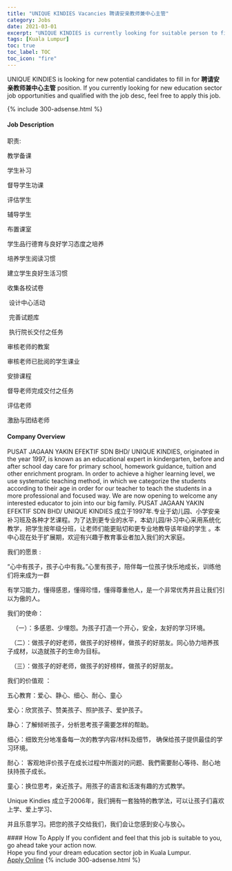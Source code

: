 ```yaml
---
title: "UNIQUE KINDIES Vacancies 聘请安亲教师兼中心主管" 
category: Jobs 
date: 2021-03-01 
excerpt: "UNIQUE KINDIES is currently looking for suitable person to fill in the 聘请安亲教师兼中心主管 which positioned at Kuala Lumpur" 
tags: [Kuala Lumpur] 
toc: true 
toc_label: TOC 
toc_icon: "fire" 
--- 
```


<p>UNIQUE KINDIES is looking for new potential candidates to fill in for <b>聘请安亲教师兼中心主管</b> position. If you currently looking for new education sector job opportunities and qualified with the job desc, feel free to apply this job.
</p>{% include 300-adsense.html %} 
 <div><div><h4>Job Description</h4></div><div><div><span><div><p>&#32844;&#36131;:</p><p>&#25945;&#23398;&#22791;&#35838;</p><p>&#23398;&#29983;&#34917;&#20064;</p><p>&#30563;&#23548;&#23398;&#29983;&#21151;&#35838;</p><p>&#35780;&#20272;&#23398;&#29983;</p><p>&#36741;&#23548;&#23398;&#29983;</p><p>&#24067;&#32622;&#35838;&#23460;</p><p>&#23398;&#29983;&#21697;&#34892;&#24503;&#32946;&#19982;&#33391;&#22909;&#23398;&#20064;&#24577;&#24230;&#20043;&#22521;&#20859;</p><p>&#22521;&#20859;&#23398;&#29983;&#38405;&#35835;&#20064;&#24815;</p><p>&#24314;&#31435;&#23398;&#29983;&#33391;&#22909;&#29983;&#27963;&#20064;&#24815;</p><p>&#25910;&#38598;&#21508;&#26657;&#35797;&#21367;</p><p>&#160;&#35774;&#35745;&#20013;&#24515;&#27963;&#21160;</p><p>&#160;&#23436;&#21892;&#35797;&#39064;&#24211;</p><p>&#160;&#25191;&#34892;&#38498;&#38271;&#20132;&#20184;&#20043;&#20219;&#21153;</p><p>&#23457;&#26680;&#32769;&#24072;&#30340;&#25945;&#26696;</p><p>&#23457;&#26680;&#32769;&#24072;&#24050;&#25209;&#38405;&#30340;&#23398;&#29983;&#35838;&#19994;</p><p>&#23433;&#25490;&#35838;&#31243;</p><p>&#30563;&#23548;&#32769;&#24072;&#23436;&#25104;&#20132;&#20184;&#20043;&#20219;&#21153;</p><p>&#35780;&#20272;&#32769;&#24072;</p><p>&#28608;&#21169;&#19982;&#22242;&#32467;&#32769;&#24072;</p></div></span></div></div></div> 
<div><div><h4>Company Overview</h4></div><div><div><span><div><p>PUSAT JAGAAN YAKIN EFEKTIF SDN BHD/ UNIQUE KINDIES, originated in the year 1997, is known as an educational expert in kindergarten, before and after school day care for primary school, homework guidance, tuition and other enrichment program. In order to achieve a higher learning level, we use systematic teaching method, in which we categorize the students according to their age in order for our teacher to teach the students in a more professional and focused way. We are now opening to welcome any interested educator to join into our big family. PUSAT JAGAAN YAKIN EFEKTIF SDN BHD/ UNIQUE KINDIES &#25104;&#31435;&#20110;1997&#24180;.&#19987;&#19994;&#20110;&#24188;&#20799;&#22253;&#12289;&#23567;&#23398;&#23433;&#20146;&#34917;&#20064;&#29677;&#21450;&#21508;&#31181;&#25165;&#33402;&#35838;&#31243;&#12290;&#20026;&#20102;&#36798;&#21040;&#26356;&#19987;&#19994;&#30340;&#27700;&#24179;&#65292;&#26412;&#24188;&#20799;&#22253;/&#34917;&#20064;&#20013;&#24515;&#37319;&#29992;&#31995;&#32479;&#21270;&#25945;&#23398;&#65292;&#25226;&#23398;&#29983;&#25353;&#24180;&#32423;&#20998;&#29677;&#65292;&#35753;&#32769;&#24072;&#20204;&#33021;&#26356;&#36148;&#20999;&#21644;&#26356;&#19987;&#19994;&#22320;&#25945;&#23548;&#35813;&#24180;&#32423;&#30340;&#23398;&#29983; &#12290;&#26412;&#20013;&#24515;&#29616;&#22312;&#22788;&#20110;&#25193;&#23637;&#26399;&#65292;&#27426;&#36814;&#26377;&#20852;&#36259;&#20110;&#25945;&#32946;&#20107;&#19994;&#32773;&#21152;&#20837;&#25105;&#20204;&#30340;&#22823;&#23478;&#24237;&#12290;</p><p>&#25105;&#20204;&#30340;&#24895;&#26223; :&#160;</p><p>&#8220;&#24515;&#20013;&#26377;&#23401;&#23376;&#65292;&#23401;&#23376;&#24515;&#20013;&#26377;&#25105;&#12290;&#8221;&#24515;&#37324;&#26377;&#23401;&#23376;&#65292;&#38506;&#20276;&#27599;&#19968;&#20301;&#23401;&#23376;&#24555;&#20048;&#22320;&#25104;&#38271;&#65292;&#35757;&#32451;&#20182;&#20204;&#23558;&#26469;&#25104;&#20026;&#19968;&#32676;</p><p>&#26377;&#23398;&#20064;&#33021;&#21147;&#65292;&#25026;&#24471;&#24863;&#24681;&#65292;&#25026;&#24471;&#29645;&#24796;&#65292;&#25026;&#24471;&#23562;&#37325;&#20182;&#20154;&#65292;&#26159;&#19968;&#20010;&#38750;&#24120;&#20248;&#31168;&#24182;&#19988;&#35753;&#25105;&#20204;&#24341;&#20197;&#20026;&#20658;&#30340;&#20154;&#12290;</p><p>&#25105;&#20204;&#30340;&#20351;&#21629;&#65306;</p><p>&#160;&#160;&#160;&#65288;&#19968;&#65289;&#65306;&#22810;&#24863;&#24681;&#12289;&#23569;&#22475;&#24616;&#12290;&#20026;&#23401;&#23376;&#25171;&#36896;&#19968;&#20010;&#24320;&#24515;&#65292;&#23433;&#20840;&#65292;&#21451;&#22909;&#30340;&#23398;&#20064;&#29615;&#22659;&#12290;</p><p>&#160;&#160;&#65288;&#20108;&#65289;&#65306;&#20570;&#23401;&#23376;&#30340;&#22909;&#32769;&#24072;&#65292;&#20570;&#23401;&#23376;&#30340;&#22909;&#27036;&#26679;&#65292;&#20570;&#23401;&#23376;&#30340;&#22909;&#26379;&#21451;&#12290;&#21516;&#24515;&#21327;&#21147;&#22521;&#20859;&#23401;&#23376;&#25104;&#26448;&#65292;&#20197;&#36896;&#23601;&#23401;&#23376;&#30340;&#29983;&#21629;&#20026;&#30446;&#26631;&#12290;</p><p>&#160;&#160;&#65288;&#19977;&#65289;&#65306;&#20570;&#23401;&#23376;&#30340;&#22909;&#32769;&#24072;&#65292;&#20570;&#23401;&#23376;&#30340;&#22909;&#27036;&#26679;&#65292;&#20570;&#23401;&#23376;&#30340;&#22909;&#26379;&#21451;&#12290;</p><p>&#25105;&#20204;&#30340;&#20215;&#20540;&#35266; &#65306;</p><p>&#20116;&#24515;&#25945;&#32946;&#65306;&#29233;&#24515;&#12289;&#38745;&#24515;&#12289;&#32454;&#24515;&#12289;&#32784;&#24515;&#12289;&#31461;&#24515;</p><p>&#29233;&#24515;&#65306;&#27427;&#36175;&#23401;&#23376;&#12289;&#36190;&#32654;&#23401;&#23376;&#12289;&#29031;&#25252;&#23401;&#23376;&#12289;&#29233;&#25252;&#23401;&#23376;&#12290;</p><p>&#38745;&#24515;&#65306;&#20102;&#35299;&#20542;&#21548;&#23401;&#23376;&#65292;&#20998;&#26512;&#24605;&#32771;&#23401;&#23376;&#38656;&#35201;&#24590;&#26679;&#30340;&#24110;&#21161;&#12290;</p><p>&#32454;&#24515;&#65306;&#32454;&#33268;&#20805;&#20998;&#22320;&#20934;&#22791;&#27599;&#19968;&#27425;&#30340;&#25945;&#23398;&#20869;&#23481;/&#26448;&#26009;&#21450;&#32454;&#33410;&#65292; &#30830;&#20445;&#32473;&#23401;&#23376;&#25552;&#20379;&#26368;&#20339;&#30340;&#23398;&#20064;&#29615;&#22659;&#12290;</p><p>&#32784;&#24515;&#65306; &#23458;&#35266;&#22320;&#35780;&#20215;&#23401;&#23376;&#22312;&#25104;&#38271;&#36807;&#31243;&#20013;&#25152;&#38754;&#23545;&#30340;&#38382;&#39064;&#12289;&#25105;&#20497;&#38656;&#35201;&#32784;&#24515;&#31561;&#24453;&#12289;&#32784;&#24515;&#22320;&#25206;&#25345;&#23401;&#23376;&#25104;&#38271;&#12290;</p><p>&#31461;&#24515;&#65306;&#25442;&#20301;&#24605;&#32771;&#65292;&#20146;&#36817;&#23401;&#23376;&#12290;&#29992;&#23401;&#23376;&#30340;&#35821;&#35328;&#21644;&#27963;&#27900;&#26377;&#36259;&#30340;&#26041;&#24335;&#25945;&#23398;&#12290;</p><p>Unique Kindies &#25104;&#31435;&#20110;2006&#24180;&#65292;&#25105;&#20204;&#25317;&#26377;&#19968;&#22871;&#29420;&#29305;&#30340;&#25945;&#23398;&#27861;&#65292;&#21487;&#20197;&#35753;&#23401;&#23376;&#20204;&#21916;&#27426;&#19978;&#23398;&#12289;&#29233;&#19978;&#23398;&#20064;&#12289;</p><p>&#24182;&#19988;&#20048;&#24847;&#23398;&#20064;&#12290;&#25226;&#24744;&#30340;&#23401;&#23376;&#20132;&#32473;&#25105;&#20204;&#65292;&#25105;&#20204;&#20250;&#35753;&#24744;&#24863;&#21040;&#23433;&#24515;&#19982;&#25918;&#24515;&#12290;</p></div></span></div></div></div> 
#### How To Apply 
If you confident and feel that this job is suitable to you, go ahead take your action now. <br/> 
Hope you find your dream education sector job in Kuala Lumpur. <br/> 
<a href="https://www.jobstreet.com.my/en/job/聘请安亲教师兼中心主管-4485871?jobId=jobstreet-my-job-4485871" class="btn btn--info" target="_blank" rel="nofollow noopenner">Apply Online</a> 
{% include 300-adsense.html %} 